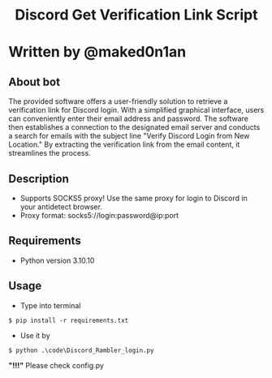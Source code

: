 <h1 align="center">Discord Get Verification Link Script<h1>

Written by @maked0n1an

<h2>About bot</h2>
The provided software offers a user-friendly solution to retrieve a verification link for Discord login. With a simplified graphical interface, users can conveniently enter their email address and password. The software then establishes a connection to the designated email server and conducts a search for emails with the subject line "Verify Discord Login from New Location." By extracting the verification link from the email content, it streamlines the process.</br>

## Description
- Supports SOCKS5 proxy! Use the same proxy for login to Discord in your antidetect browser.
- Proxy format: socks5://login:password@ip:port

## Requirements
- Python version 3.10.10

## Usage 
- Type into terminal
<pre><code>$ pip install -r requirements.txt</code></pre>
- Use it by
<pre><code>$ python .\code\Discord_Rambler_login.py</code></pre>

**"!!!"** Please check config.py